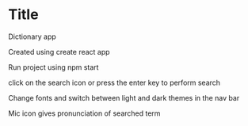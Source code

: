 # Title

Dictionary app

Created using create react app

Run project using npm start

click on the search icon or press the enter key to perform search

Change fonts and switch between light and dark themes in the nav bar

Mic icon gives pronunciation of searched term
